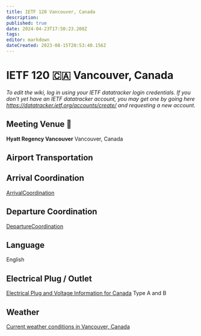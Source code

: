 ```yaml
---
title: IETF 120 Vancouver, Canada
description: 
published: true
date: 2024-04-23T17:50:23.208Z
tags: 
editor: markdown
dateCreated: 2023-08-15T20:53:40.156Z
---
```


# IETF 120 :canada: Vancouver, Canada

*To edit the wiki, log in using your IETF datatracker login credentials. If you don't yet have an IETF datatracker account, you may get one by going here https://datatracker.ietf.org/accounts/create/ and requesting a new account.*

## Meeting Venue :hotel: 

 **Hyatt Regency Vancouver**
 Vancouver, Canada
 
 ## Airport Transportation
 
 
 ## Arrival Coordination
[ArrivalCoordination](/meeting/120/ArrivalCoordination)


## Departure Coordination
[DepartureCoordination](/meeting/120/DepartureCoordination)

## Language
English

## Electrical Plug / Outlet
[Electrical Plug and Voltage Information for Canada](https://www.worldstandards.eu/electricity/plugs-and-sockets/ab/) Type A and B

## Weather
[Current weather conditions in Vancouver, Canada](https://www.accuweather.com/en/ca/vancouver/v6c/weather-forecast/53286)